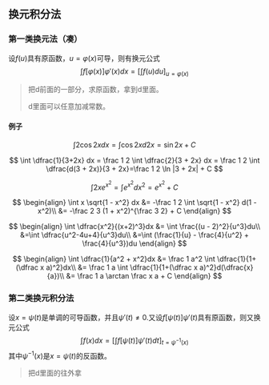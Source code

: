 ## 换元积分法

### 第一类换元法（凑）

设$f(u)$具有原函数，$u=\varphi(x)$可导，则有换元公式
$$
\int f[\varphi(x)]\varphi'(x)dx=\left[\int f(u)du\right]_{u=\varphi(x)}
$$

> 把d前面的一部分，求原函数，拿到d里面。
> 
> d里面可以任意加减常数。

#### 例子

$$
\int 2\cos2x dx = \int \cos2x d2x = \sin2x + C
$$

$$
\int \dfrac{1}{3+2x} dx = \frac 1 2 \int \dfrac{2}{3 + 2x} dx = \frac 1 2 \int \dfrac{d(3 + 2x)}{3 + 2x}=\frac 1 2 \ln |3 + 2x| + C
$$

$$
\int 2xe^{x^2} = \int e^{x^2} dx^2 = e^{x^2} + C
$$

$$
\begin{align}
\int x \sqrt{1 - x^2} dx &= -\frac 1 2 \int \sqrt{1 - x^2} d(1 - x^2)\\
&= -\frac 2 3 (1 + x^2)^{\frac 3 2} + C
\end{align}
$$

$$
\begin{align}
\int \dfrac{x^2}{(x+2)^3}dx &= \int \frac{(u - 2)^2}{u^3}du\\
&=\int \dfrac{u^2-4u+4}{u^3}du\\
&=\int (\frac{1}{u} - \frac{4}{u^2} + \frac{4}{u^3})du
\end{align}
$$

$$
\begin{align}
\int \dfrac{1}{a^2 + x^2}dx &= \frac 1 a^2 \int \dfrac{1}{1+(\dfrac x a)^2}dx\\
&= \frac 1 a \int \dfrac{1}{1+(\dfrac x a)^2}d(\dfrac{x}{a})\\
&= \frac 1 a \arctan \frac x a + C
\end{align}
$$

### 第二类换元积分法

设$x = \psi(t)$是单调的可导函数，并且$\psi'(t) \ne 0$.又设$f[\psi(t)]\psi'(t)$具有原函数，则又换元公式
$$
\int f(x)dx = \left[\int f[\psi(t)]\psi'(t)dt\right]_{t=\psi^{-1}(x)}
$$
其中$\psi^{-1}(x)$是$x=\psi(t)$的反函数。

> 把d里面的往外拿





















































